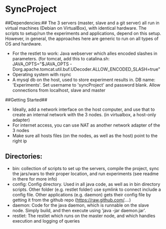SyncProject
===========

##Dependencies:##
The 3 servers (master, slave and a git server) all run in virtual machines (Debian on VirtualBox), with identical hardware. The scripts to setup/run the experiments and applications, depend on this setup. However, in general, the approaches here are generic to run on all types of OS and hardware.


* For the restlet to work: Java webserver which alles encoded slashes in parameters. (for tomcat, add this to catalina.sh: JAVA_OPTS="$JAVA_OPTS -Dorg.apache.tomcat.util.buf.UDecoder.ALLOW_ENCODED_SLASH=true"
* Operating system with rsync
* A mysql db on the host, used to store experiment results in. DB name: 'Experiments'. Set username to 'syncProject' and password blank. Allow connections from localhost, slave and master


##Getting Started##
* Ideally, add a network interface on the host computer, and use that to create an internal network with the 3 nodes. (in virtualbox, a host-only adapter)
* For internet access, you can use NAT as another network adapter of the 3 nodes
* Make sure all hosts files (on the nodes, as well as the host) point to the right ip

## Directories:
* bin: collection of scripts to set up the servers, compile the project, sync the jars/wars to their proper location, and run experiments (see readme in there for more info)
* config: Config directory. Used in all java code, as well as in bin directory scripts. Other folder (e.g. restlet folder) use symlink to connect include a config file. Other applications (e.g. daemon) gets their config file by getting it from the github repo (https://raw.github.com/....)
* daemon: Code for the java daemon, which is runnable on the slave node. Simply build, and then execute using 'java -jar daemon.jar'.
* restlet: The restlet which runs on the master node, and which handles execution and logging of queries
